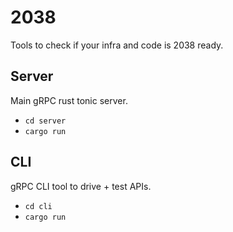 # 2038

Tools to check if your infra and code is 2038 ready.

## Server

Main gRPC rust tonic server.

- `cd server`
- `cargo run`

## CLI

gRPC CLI tool to drive + test APIs.

- `cd cli`
- `cargo run`

